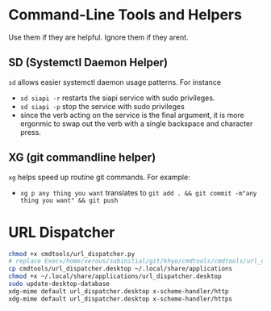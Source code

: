 # Command-Line Tools and Helpers

Use them if they are helpful. Ignore them if they arent.

## SD (Systemctl Daemon Helper)

`sd` allows easier systemctl daemon usage patterns. For instance

- `sd siapi -r` restarts the siapi service with sudo privileges.
- `sd siapi -p` stop the service with sudo privileges
- since the verb acting on the service is the final argument, it is more ergonmic to swap out the verb with a single backspace and character press.

## XG (git commandline helper)

`xg` helps speed up routine git commands. For example:

- `xg p any thing you want` translates to `git add . && git commit -m"any thing you want" && git push`


# URL Dispatcher

```bash
chmod +x cmdtools/url_dispatcher.py
# replace Exec=/home/xerous/subinitial/git/khyo/cmdtools/cmdtools/url_dispatcher.py with proper path
cp cmdtools/url_dispatcher.desktop ~/.local/share/applications
chmod +x ~/.local/share/applications/url_dispatcher.desktop
sudo update-desktop-database
xdg-mime default url_dispatcher.desktop x-scheme-handler/http
xdg-mime default url_dispatcher.desktop x-scheme-handler/https
```
